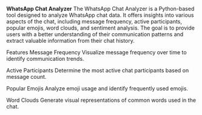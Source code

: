 **WhatsApp Chat Analyzer**
The WhatsApp Chat Analyzer is a Python-based tool designed to analyze WhatsApp chat data. It offers insights into various aspects of the chat, including message frequency, active participants, popular emojis, word clouds, and sentiment analysis. The goal is to provide users with a better understanding of their communication patterns and extract valuable information from their chat history.

Features
Message Frequency
Visualize message frequency over time to identify communication trends.

Active Participants
Determine the most active chat participants based on message count.

Popular Emojis
Analyze emoji usage and identify frequently used emojis.

Word Clouds
Generate visual representations of common words used in the chat.
